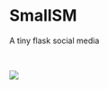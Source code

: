 # SmallSM
A tiny flask social media

<br>

![](https://media.discordapp.net/attachments/957733342617411626/967409347221151744/unknown.png?width=1352&height=675)
